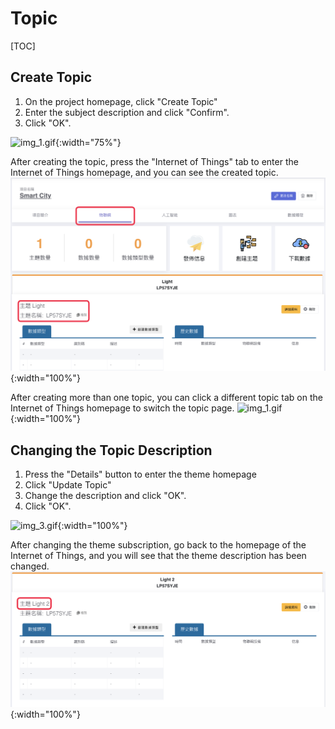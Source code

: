 # Topic
[TOC]
## Create Topic
1. On the project homepage, click "Create Topic"
2. Enter the subject description and click "Confirm".
3. Click "OK".

![img_1.gif](img/img_1.gif){:width="75%"}

After creating the topic, press the "Internet of Things" tab to enter the Internet of Things homepage, and you can see the created topic.
![img_2.png](img/img_2.png){:width="100%"}

After creating more than one topic, you can click a different topic tab on the Internet of Things homepage to switch the topic page.
![img_1.gif](img/img_5.gif){:width="100%"}

## Changing the Topic Description
1. Press the "Details" button to enter the theme homepage
2. Click "Update Topic"
3. Change the description and click "OK".
4. Click "OK".

![img_3.gif](img/img_3.gif){:width="100%"}

After changing the theme subscription, go back to the homepage of the Internet of Things, and you will see that the theme description has been changed.
![img_4.png](img/img_4.png){:width="100%"}